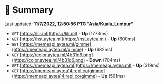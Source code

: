 # 📖 Summary
Last updated: **11/7/2022, 12:50:56 PTG "Asia/Kuala_Lumpur"**

- `GET` [https://lilr.ml](https://lilr.ml) - **Up** (1773ms)
- `GET` [https://hst.aytea.ml](https://hst.aytea.ml) - **Up** (600ms)
- `GET` [https://memeapi.aytea.ml/gimme](https://memeapi.aytea.ml/gimme) - **Up** (682ms)
- `GET` [https://color.aytea.ml/4b31d6.png](https://color.aytea.ml/4b31d6.png) - **Down** (704ms)
- `GET` [https://memeapi.aytea.ml](https://memeapi.aytea.ml) - **Up** (319ms)
- `GET` [https://memeapi.aytea14.repl.co/gimme](https://memeapi.aytea14.repl.co/gimme) - **Up** (591ms)
